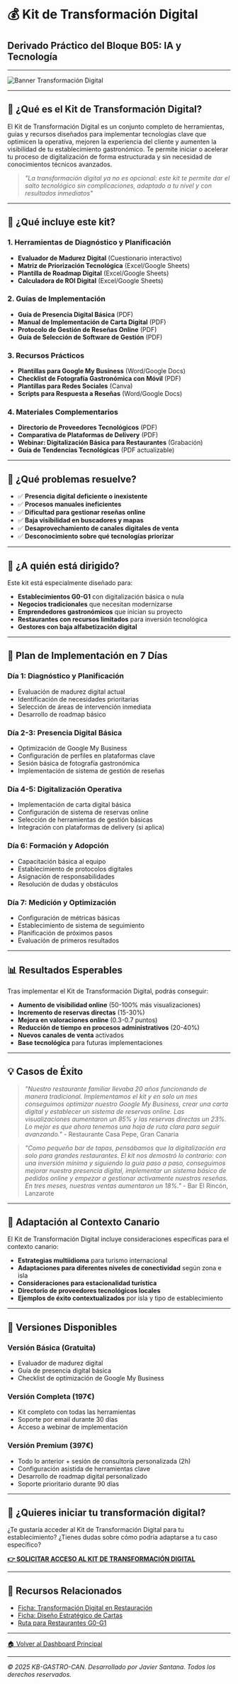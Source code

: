 # 💰 Kit de Transformación Digital

## Derivado Práctico del Bloque B05: IA y Tecnología

---

![Banner Transformación Digital](https://images.unsplash.com/photo-1581090464777-f3220bbe1b8b?ixlib=rb-4.0.3&ixid=M3wxMjA3fDB8MHxwaG90by1wYWdlfHx8fGVufDB8fHx8fA%3D%3D&auto=format&fit=crop&w=1170&q=80)

---

## 📌 ¿Qué es el Kit de Transformación Digital?

El Kit de Transformación Digital es un conjunto completo de herramientas, guías y recursos diseñados para implementar tecnologías clave que optimicen la operativa, mejoren la experiencia del cliente y aumenten la visibilidad de tu establecimiento gastronómico. Te permite iniciar o acelerar tu proceso de digitalización de forma estructurada y sin necesidad de conocimientos técnicos avanzados.

> *"La transformación digital ya no es opcional: este kit te permite dar el salto tecnológico sin complicaciones, adaptado a tu nivel y con resultados inmediatos"*

---

## 🎯 ¿Qué incluye este kit?

### 1. Herramientas de Diagnóstico y Planificación
- **Evaluador de Madurez Digital** (Cuestionario interactivo)
- **Matriz de Priorización Tecnológica** (Excel/Google Sheets)
- **Plantilla de Roadmap Digital** (Excel/Google Sheets)
- **Calculadora de ROI Digital** (Excel/Google Sheets)

### 2. Guías de Implementación
- **Guía de Presencia Digital Básica** (PDF)
- **Manual de Implementación de Carta Digital** (PDF)
- **Protocolo de Gestión de Reseñas Online** (PDF)
- **Guía de Selección de Software de Gestión** (PDF)

### 3. Recursos Prácticos
- **Plantillas para Google My Business** (Word/Google Docs)
- **Checklist de Fotografía Gastronómica con Móvil** (PDF)
- **Plantillas para Redes Sociales** (Canva)
- **Scripts para Respuesta a Reseñas** (Word/Google Docs)

### 4. Materiales Complementarios
- **Directorio de Proveedores Tecnológicos** (PDF)
- **Comparativa de Plataformas de Delivery** (PDF)
- **Webinar: Digitalización Básica para Restaurantes** (Grabación)
- **Guía de Tendencias Tecnológicas** (PDF actualizable)

---

## 🧩 ¿Qué problemas resuelve?

- ✅ **Presencia digital deficiente o inexistente**
- ✅ **Procesos manuales ineficientes**
- ✅ **Dificultad para gestionar reseñas online**
- ✅ **Baja visibilidad en buscadores y mapas**
- ✅ **Desaprovechamiento de canales digitales de venta**
- ✅ **Desconocimiento sobre qué tecnologías priorizar**

---

## 👥 ¿A quién está dirigido?

Este kit está especialmente diseñado para:

- **Establecimientos G0-G1** con digitalización básica o nula
- **Negocios tradicionales** que necesitan modernizarse
- **Emprendedores gastronómicos** que inician su proyecto
- **Restaurantes con recursos limitados** para inversión tecnológica
- **Gestores con baja alfabetización digital**

---

## 📅 Plan de Implementación en 7 Días

### Día 1: Diagnóstico y Planificación
- Evaluación de madurez digital actual
- Identificación de necesidades prioritarias
- Selección de áreas de intervención inmediata
- Desarrollo de roadmap básico

### Día 2-3: Presencia Digital Básica
- Optimización de Google My Business
- Configuración de perfiles en plataformas clave
- Sesión básica de fotografía gastronómica
- Implementación de sistema de gestión de reseñas

### Día 4-5: Digitalización Operativa
- Implementación de carta digital básica
- Configuración de sistema de reservas online
- Selección de herramientas de gestión básicas
- Integración con plataformas de delivery (si aplica)

### Día 6: Formación y Adopción
- Capacitación básica al equipo
- Establecimiento de protocolos digitales
- Asignación de responsabilidades
- Resolución de dudas y obstáculos

### Día 7: Medición y Optimización
- Configuración de métricas básicas
- Establecimiento de sistema de seguimiento
- Planificación de próximos pasos
- Evaluación de primeros resultados

---

## 📊 Resultados Esperables

Tras implementar el Kit de Transformación Digital, podrás conseguir:

- **Aumento de visibilidad online** (50-100% más visualizaciones)
- **Incremento de reservas directas** (15-30%)
- **Mejora en valoraciones online** (0.3-0.7 puntos)
- **Reducción de tiempo en procesos administrativos** (20-40%)
- **Nuevos canales de venta** activados
- **Base tecnológica** para futuras implementaciones

---

## 💡 Casos de Éxito

> *"Nuestro restaurante familiar llevaba 20 años funcionando de manera tradicional. Implementamos el kit y en solo un mes conseguimos optimizar nuestro Google My Business, crear una carta digital y establecer un sistema de reservas online. Las visualizaciones aumentaron un 85% y las reservas directas un 23%. Lo mejor es que ahora tenemos una hoja de ruta clara para seguir avanzando."* - Restaurante Casa Pepe, Gran Canaria

> *"Como pequeño bar de tapas, pensábamos que la digitalización era solo para grandes restaurantes. El kit nos demostró lo contrario: con una inversión mínima y siguiendo la guía paso a paso, conseguimos mejorar nuestra presencia digital, implementar un sistema básico de pedidos online y empezar a gestionar activamente nuestras reseñas. En tres meses, nuestras ventas aumentaron un 18%."* - Bar El Rincón, Lanzarote

---

## 📌 Adaptación al Contexto Canario

El Kit de Transformación Digital incluye consideraciones específicas para el contexto canario:

- **Estrategias multiidioma** para turismo internacional
- **Adaptaciones para diferentes niveles de conectividad** según zona e isla
- **Consideraciones para estacionalidad turística**
- **Directorio de proveedores tecnológicos locales**
- **Ejemplos de éxito contextualizados** por isla y tipo de establecimiento

---

## 🔄 Versiones Disponibles

### Versión Básica (Gratuita)
- Evaluador de madurez digital
- Guía de presencia digital básica
- Checklist de optimización de Google My Business

### Versión Completa (197€)
- Kit completo con todas las herramientas
- Soporte por email durante 30 días
- Acceso a webinar de implementación

### Versión Premium (397€)
- Todo lo anterior + sesión de consultoría personalizada (2h)
- Configuración asistida de herramientas clave
- Desarrollo de roadmap digital personalizado
- Soporte prioritario durante 90 días

---

## 💬 ¿Quieres iniciar tu transformación digital?

¿Te gustaría acceder al Kit de Transformación Digital para tu establecimiento? ¿Tienes dudas sobre cómo podría adaptarse a tu caso específico?

**[👉 SOLICITAR ACCESO AL KIT DE TRANSFORMACIÓN DIGITAL](/kb-gastro-can-2025/MVP_Notion/Solicitar_Acceso.md)**

---

## 🔗 Recursos Relacionados

- [Ficha: Transformación Digital en Restauración](/kb-gastro-can-2025/MVP_Notion/B05_IA_y_Tecnologia.md)
- [Ficha: Diseño Estratégico de Cartas](/kb-gastro-can-2025/MVP_Notion/B03_Cartas_y_Menus.md)
- [Ruta para Restaurantes G0-G1](/kb-gastro-can-2025/MVP_Notion/Ruta_Restaurante_G0-G1.md)

---

[🏠 Volver al Dashboard Principal](/kb-gastro-can-2025/MVP_Notion/00_Dashboard_Principal.md)

---

*© 2025 KB-GASTRO-CAN. Desarrollado por Javier Santana. Todos los derechos reservados.*
